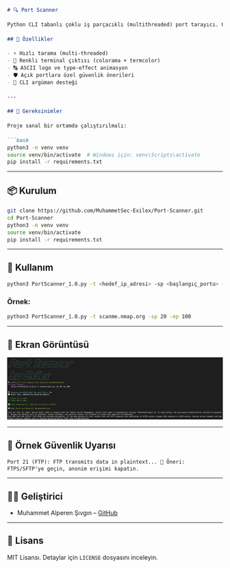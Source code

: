 ```markdown
# 🔍 Port Scanner

Python CLI tabanlı çoklu iş parçacıklı (multithreaded) port tarayıcı. Güvenlik önerileriyle birlikte açık portları tespit eder. Kullanıcı dostu arayüz, ASCII logo ve animasyonlu giriş ekranıyla birlikte gelir.

## 🚀 Özellikler

- ⚡ Hızlı tarama (multi-threaded)
- 🎨 Renkli terminal çıktısı (colorama + termcolor)
- 🔠 ASCII logo ve type-effect animasyon
- 🛡️ Açık portlara özel güvenlik önerileri
- 🧪 CLI argüman desteği

---

## 🧰 Gereksinimler

Proje sanal bir ortamda çalıştırılmalı:

```bash
python3 -m venv venv
source venv/bin/activate  # Windows için: venv\Scripts\activate
pip install -r requirements.txt
```

---

## 📦 Kurulum

```bash
git clone https://github.com/MuhammetSec-Exilex/Port-Scanner.git
cd Port-Scanner
python3 -m venv venv
source venv/bin/activate
pip install -r requirements.txt
```

---

## 🧪 Kullanım

```bash
python3 PortScanner_1.0.py -t <hedef_ip_adresi> -sp <başlangıç_portu> -ep <bitiş_portu>
```

### Örnek:

```bash
python3 PortScanner_1.0.py -t scanme.nmap.org -sp 20 -ep 100
```

---

## 📸 Ekran Görüntüsü

![screenshot](https://github.com/MuhammetSec-Exilex/Port-Scanner/blob/main/assets/image1.png)

---

## 🧠 Örnek Güvenlik Uyarısı

```
Port 21 (FTP): FTP transmits data in plaintext... 🔐 Öneri: FTPS/SFTP'ye geçin, anonim erişimi kapatın.
```

---

## 👨‍💻 Geliştirici

- Muhammet Alperen Şıvgın – [GitHub](https://github.com/MuhammetSec-Exilex)

---

## 📜 Lisans

MIT Lisansı. Detaylar için `LICENSE` dosyasını inceleyin.
```
